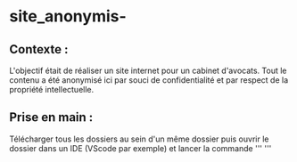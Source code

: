 # site_anonymis-

## Contexte : 
L'objectif était de réaliser un site internet pour un cabinet d'avocats. Tout le contenu a été anonymisé ici par souci de confidentialité et par respect de la propriété intellectuelle.

## Prise en main : 
Télécharger tous les dossiers au sein d'un même dossier puis ouvrir le dossier dans un IDE (VScode par exemple) et lancer la commande 
'''  '''
